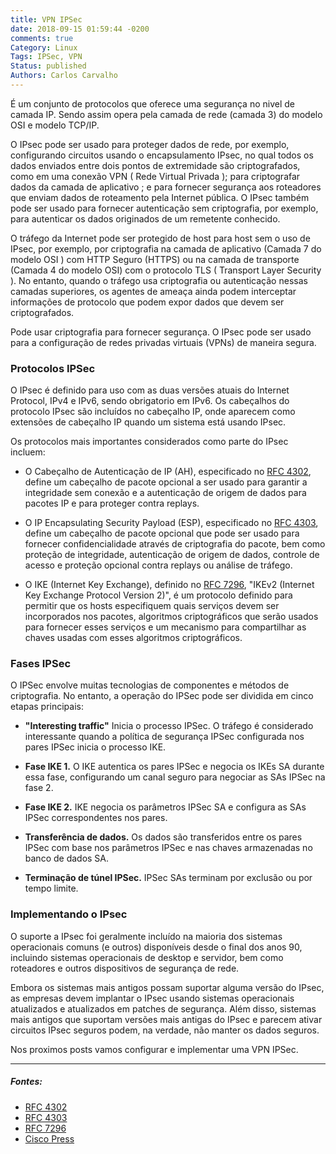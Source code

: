 ```yaml
---
title: VPN IPSec
date: 2018-09-15 01:59:44 -0200
comments: true
Category: Linux
Tags: IPSec, VPN
Status: published
Authors: Carlos Carvalho
---
```


É um conjunto de protocolos que oferece uma segurança no nivel de camada IP. Sendo assim opera pela camada de rede (camada 3) do modelo OSI e modelo TCP/IP.

O IPsec pode ser usado para proteger dados de rede, por exemplo, configurando circuitos usando o encapsulamento IPsec, no qual todos os dados enviados entre dois pontos de extremidade são criptografados, como em uma conexão VPN ( Rede Virtual Privada ); para criptografar dados da camada de aplicativo ; e para fornecer segurança aos roteadores que enviam dados de roteamento pela Internet pública. O IPsec também pode ser usado para fornecer autenticação sem criptografia, por exemplo, para autenticar os dados originados de um remetente conhecido.

O tráfego da Internet pode ser protegido de host para host sem o uso de IPsec, por exemplo, por criptografia na camada de aplicativo (Camada 7 do modelo OSI ) com HTTP Seguro (HTTPS) ou na camada de transporte (Camada 4 do modelo OSI) com o protocolo TLS ( Transport Layer Security ). No entanto, quando o tráfego usa criptografia ou autenticação nessas camadas superiores, os agentes de ameaça ainda podem interceptar informações de protocolo que podem expor dados que devem ser criptografados. 

 
Pode usar criptografia para fornecer segurança. O IPsec pode ser usado para a configuração de redes privadas virtuais (VPNs) de maneira segura.

<!--more-->
### Protocolos IPSec

O IPsec é definido para uso com as duas versões atuais do Internet Protocol, IPv4 e IPv6, sendo obrigatorio em IPv6. Os cabeçalhos do protocolo IPsec são incluídos no cabeçalho IP, onde aparecem como extensões de cabeçalho IP quando um sistema está usando IPsec.


 Os protocolos mais importantes considerados como parte do IPsec incluem:

- O Cabeçalho de Autenticação de IP (AH), especificado no [RFC 4302](https://tools.ietf.org/html/rfc4302), define um cabeçalho de pacote opcional a ser usado para garantir a integridade sem conexão e a autenticação de origem de dados para pacotes IP e para proteger contra replays.

- O IP Encapsulating Security Payload (ESP), especificado no [RFC 4303](https://www.ietf.org/rfc/rfc4303.txt), define um cabeçalho de pacote opcional que pode ser usado para fornecer confidencialidade através de criptografia do pacote, bem como proteção de integridade, autenticação de origem de dados, controle de acesso e proteção opcional contra replays ou análise de tráfego.

- O IKE (Internet Key Exchange), definido no [RFC 7296](https://tools.ietf.org/html/rfc7296), "IKEv2 (Internet Key Exchange Protocol Version 2)", é um protocolo definido para permitir que os hosts especifiquem quais serviços devem ser incorporados nos pacotes, algoritmos criptográficos que serão usados ​​para fornecer esses serviços e um mecanismo para compartilhar as chaves usadas com esses algoritmos criptográficos. 

### Fases IPSec 


O IPSec envolve muitas tecnologias de componentes e métodos de criptografia. No entanto, a operação do IPSec pode ser dividida em cinco etapas principais:

- **"Interesting traffic"** Inicia o processo IPSec. O tráfego é considerado interessante quando a política de segurança IPSec configurada nos pares IPSec inicia o processo IKE.

- **Fase IKE 1.**  O IKE autentica os pares IPSec e negocia os IKEs SA durante essa fase, configurando um canal seguro para negociar as SAs IPSec na fase 2.

- **Fase IKE 2.** IKE negocia os parâmetros IPSec SA e configura as SAs IPSec correspondentes nos pares.

- **Transferência de dados.** Os dados são transferidos entre os pares IPSec com base nos parâmetros IPSec e nas chaves armazenadas no banco de dados SA.

- **Terminação de túnel IPSec.** IPSec SAs terminam por exclusão ou por tempo limite.

### Implementando o IPsec

O suporte a IPsec foi geralmente incluído na maioria dos sistemas operacionais comuns (e outros) disponíveis desde o final dos anos 90, incluindo sistemas operacionais de desktop e servidor, bem como roteadores e outros dispositivos de segurança de rede.

Embora os sistemas mais antigos possam suportar alguma versão do IPsec, as empresas devem implantar o IPsec usando sistemas operacionais atualizados e atualizados em patches de segurança. Além disso, sistemas mais antigos que suportam versões mais antigas do IPsec e parecem ativar circuitos IPsec seguros podem, na verdade, não manter os dados seguros. 


Nos proximos posts vamos configurar e implementar uma VPN IPSec.



---
##### Fontes:

- [RFC 4302](https://tools.ietf.org/html/rfc4302)
- [RFC 4303](https://www.ietf.org/rfc/rfc4303.txt)
- [RFC 7296](https://tools.ietf.org/html/rfc7296)
- [Cisco Press](http://www.ciscopress.com/articles/article.asp?p=25474&seqNum=7)
